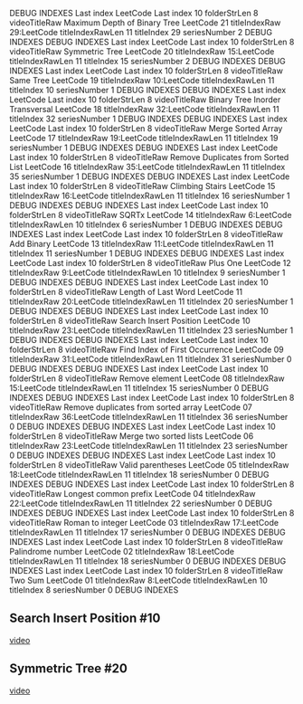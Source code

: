 DEBUG INDEXES
Last index LeetCode
Last index 10
folderStrLen 8
videoTitleRaw Maximum Depth of Binary Tree LeetCode 21
titleIndexRaw 29:LeetCode
titleIndexRawLen 11
titleIndex 29
seriesNumber 2
DEBUG INDEXES
DEBUG INDEXES
Last index LeetCode
Last index 10
folderStrLen 8
videoTitleRaw Symmetric Tree LeetCode 20
titleIndexRaw 15:LeetCode
titleIndexRawLen 11
titleIndex 15
seriesNumber 2
DEBUG INDEXES
DEBUG INDEXES
Last index LeetCode
Last index 10
folderStrLen 8
videoTitleRaw Same Tree LeetCode 19
titleIndexRaw 10:LeetCode
titleIndexRawLen 11
titleIndex 10
seriesNumber 1
DEBUG INDEXES
DEBUG INDEXES
Last index LeetCode
Last index 10
folderStrLen 8
videoTitleRaw Binary Tree Inorder Transversal LeetCode 18
titleIndexRaw 32:LeetCode
titleIndexRawLen 11
titleIndex 32
seriesNumber 1
DEBUG INDEXES
DEBUG INDEXES
Last index LeetCode
Last index 10
folderStrLen 8
videoTitleRaw Merge Sorted Array LeetCode 17
titleIndexRaw 19:LeetCode
titleIndexRawLen 11
titleIndex 19
seriesNumber 1
DEBUG INDEXES
DEBUG INDEXES
Last index LeetCode
Last index 10
folderStrLen 8
videoTitleRaw Remove Duplicates from Sorted List LeetCode 16
titleIndexRaw 35:LeetCode
titleIndexRawLen 11
titleIndex 35
seriesNumber 1
DEBUG INDEXES
DEBUG INDEXES
Last index LeetCode
Last index 10
folderStrLen 8
videoTitleRaw Climbing Stairs LeetCode 15
titleIndexRaw 16:LeetCode
titleIndexRawLen 11
titleIndex 16
seriesNumber 1
DEBUG INDEXES
DEBUG INDEXES
Last index LeetCode
Last index 10
folderStrLen 8
videoTitleRaw SQRTx LeetCode 14
titleIndexRaw 6:LeetCode
titleIndexRawLen 10
titleIndex 6
seriesNumber 1
DEBUG INDEXES
DEBUG INDEXES
Last index LeetCode
Last index 10
folderStrLen 8
videoTitleRaw Add Binary LeetCode 13
titleIndexRaw 11:LeetCode
titleIndexRawLen 11
titleIndex 11
seriesNumber 1
DEBUG INDEXES
DEBUG INDEXES
Last index LeetCode
Last index 10
folderStrLen 8
videoTitleRaw Plus One LeetCode 12
titleIndexRaw 9:LeetCode
titleIndexRawLen 10
titleIndex 9
seriesNumber 1
DEBUG INDEXES
DEBUG INDEXES
Last index LeetCode
Last index 10
folderStrLen 8
videoTitleRaw Length of Last Word LeetCode 11
titleIndexRaw 20:LeetCode
titleIndexRawLen 11
titleIndex 20
seriesNumber 1
DEBUG INDEXES
DEBUG INDEXES
Last index LeetCode
Last index 10
folderStrLen 8
videoTitleRaw Search Insert Position LeetCode 10
titleIndexRaw 23:LeetCode
titleIndexRawLen 11
titleIndex 23
seriesNumber 1
DEBUG INDEXES
DEBUG INDEXES
Last index LeetCode
Last index 10
folderStrLen 8
videoTitleRaw Find Index of First Occurrence LeetCode 09
titleIndexRaw 31:LeetCode
titleIndexRawLen 11
titleIndex 31
seriesNumber 0
DEBUG INDEXES
DEBUG INDEXES
Last index LeetCode
Last index 10
folderStrLen 8
videoTitleRaw Remove element LeetCode 08
titleIndexRaw 15:LeetCode
titleIndexRawLen 11
titleIndex 15
seriesNumber 0
DEBUG INDEXES
DEBUG INDEXES
Last index LeetCode
Last index 10
folderStrLen 8
videoTitleRaw Remove duplicates from sorted array LeetCode 07
titleIndexRaw 36:LeetCode
titleIndexRawLen 11
titleIndex 36
seriesNumber 0
DEBUG INDEXES
DEBUG INDEXES
Last index LeetCode
Last index 10
folderStrLen 8
videoTitleRaw Merge two sorted lists LeetCode 06
titleIndexRaw 23:LeetCode
titleIndexRawLen 11
titleIndex 23
seriesNumber 0
DEBUG INDEXES
DEBUG INDEXES
Last index LeetCode
Last index 10
folderStrLen 8
videoTitleRaw Valid parentheses LeetCode 05
titleIndexRaw 18:LeetCode
titleIndexRawLen 11
titleIndex 18
seriesNumber 0
DEBUG INDEXES
DEBUG INDEXES
Last index LeetCode
Last index 10
folderStrLen 8
videoTitleRaw Longest common prefix LeetCode 04
titleIndexRaw 22:LeetCode
titleIndexRawLen 11
titleIndex 22
seriesNumber 0
DEBUG INDEXES
DEBUG INDEXES
Last index LeetCode
Last index 10
folderStrLen 8
videoTitleRaw Roman to integer LeetCode 03
titleIndexRaw 17:LeetCode
titleIndexRawLen 11
titleIndex 17
seriesNumber 0
DEBUG INDEXES
DEBUG INDEXES
Last index LeetCode
Last index 10
folderStrLen 8
videoTitleRaw Palindrome number LeetCode 02
titleIndexRaw 18:LeetCode
titleIndexRawLen 11
titleIndex 18
seriesNumber 0
DEBUG INDEXES
DEBUG INDEXES
Last index LeetCode
Last index 10
folderStrLen 8
videoTitleRaw Two Sum LeetCode 01
titleIndexRaw 8:LeetCode
titleIndexRawLen 10
titleIndex 8
seriesNumber 0
DEBUG INDEXES
## Search Insert Position #10
[video](https://youtu.be/dR91Sg_JSng)
## Symmetric Tree #20
[video](https://youtu.be/tQY775H5FG8)
